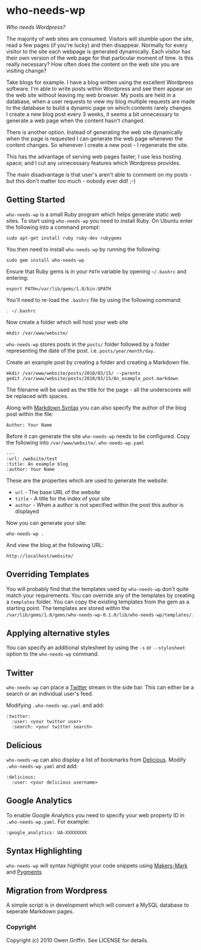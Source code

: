 # who-needs-wp
_Who needs Wordpress?_
 
The majority of web sites are consumed. Visitors will stumble upon the site, read a few pages (if you're lucky) and then disappear. Normally for every visitor to the site each webpage is generated dynamically. Each visitor has their own version of the web page for that particular moment of time. Is this really necessary? How often does the content on the web site you are visiting change?

Take blogs for example. I have a blog written using the excellent Wordpress software. I'm able to write posts within Wordpress and see them appear on the web site without leaving my web browser. My posts are held in a database, when a user requests to view my blog multiple requests are made to the database to build a dynamic page on which contents rarely changes. I create a new blog post every 3 weeks, it seems a bit unnecessary to generate a web page when the content hasn't changed.

There is another option. Instead of generating the web site dynamically when the page is requested I can generate the web page whenever the content changes. So whenever I create a new post - I regenerate the site. 

This has the advantage of serving web pages faster; I use less hosting space; and I cut any unnecessary features which Wordpress provides.

The main disadvantage is that user's aren't able to comment on my posts - but this don't matter too much - nobody ever did! ;-)

## Getting Started

`who-needs-wp` is a small Ruby program which helps generate static web sites. To start using `who-needs-wp` you need to install Ruby. On Ubuntu enter the following into a command prompt:

    sudo apt-get install ruby ruby-dev rubygems
    
You then need to install `who-needs-wp` by running the following:

    sudo gem install who-needs-wp
    
Ensure that Ruby gems is in your `PATH` variable by opening `~/.bashrc` and entering:

    export PATH=/var/lib/gems/1.8/bin:$PATH

You'll need to re-load the `.bashrc` file by using the following command:

    . ~/.bashrc
    
Now create a folder which will host your web site

    mkdir /var/www/website/
    
`who-needs-wp` stores posts in the `posts/` folder followed by a folder representing the date of the post. i.e. `posts/year/month/day`.

Create an example post by creating a folder and creating a Markdown file.

    mkdir /var/www/website/posts/2010/03/15/ --parents
    gedit /var/www/website/posts/2010/03/15/An_example_post.markdown
    
The filename will be used as the title for the page - all the underscores will be replaced with spaces.

Along with [Markdown Syntax][MarkdownSyntax] you can also specify the author of the blog post within the file:

    Author: Your Name

Before it can generate the site `who-needs-wp` needs to be configured. Copy the following into `/var/www/website/.who-needs-wp.yaml`

    --- 
    :url: /website/test
    :title: An example blog
    :author: Your Name

These are the properties which are used to generate the website:

* `url` - The base URL of the website
* `title` - A title for the index of your site
* `author` - When a author is not specified within the post this author is displayed

Now you can generate your site:

    who-needs-wp .
    
And view the blog at the following URL:

    http://localhost/website/

## Overriding Templates

You will probably find that the templates used by `who-needs-wp` don't quite match your requirements. You can override any of the templates by creating a `templates` folder. You can copy the existing templates from the gem as a starting point. The templates are stored within the `/var/lib/gems/1.8/gems/who-needs-wp-0.1.0/lib/who-needs-wp/templates/`. 

## Applying alternative styles

You can specify an additional stylesheet by using the `-s` or `--stylesheet` option to the `who-needs-wp` command.

## Twitter

`who-needs-wp` can place a [Twitter][Twitter] stream in the side bar. This can either be a search or an individual user's feed.

Modifying `.who-needs-wp.yaml` and add:

    :twitter:
      :user: <your twitter user>
      :search: <your twitter search>
      
## Delicious

`who-needs-wp` can also display a list of bookmarks from [Delicious][Delicious]. Modify `.who-needs-wp.yaml` and add:

    :delicious:
      :user: <your delicious username>

## Google Analytics

To enable Google Analytics you need to specify your web property ID in `.who-needs-wp.yaml`. For example:

    :google_analytics: UA-XXXXXXXX


## Syntax Highlighting

`who-needs-wp` will syntax highlight your code snippets using [Makers-Mark][MakersMark] and [Pygments][Pygments]

## Migration from Wordpress

A simple script is in development which will convert a MySQL database to seperate Markdown pages.

### Copyright

Copyright (c) 2010 Owen Griffin. See LICENSE for details.

[Markdown]: http://daringfireball.net/projects/markdown/
[MarkdownSyntax]: http://daringfireball.net/projects/markdown/syntax
[Delicious]: http://del.icio.us/
[Twitter]: http://twitter.com/
[MakersMark]: http://github.com/nakajima/makers-mark
[Pygments]: http://pygments.org/
